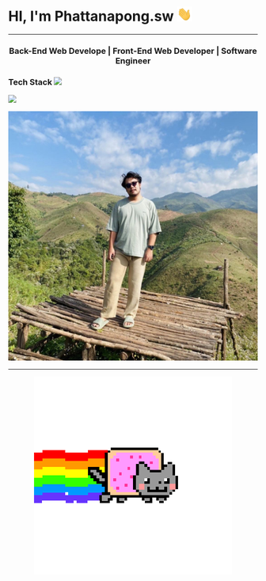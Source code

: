 <h1>HI, I'm Phattanapong.sw <img src="https://raw.githubusercontent.com/ABSphreak/ABSphreak/master/gifs/Hi.gif" width="30px"> </h1>
<hr/>
<h3 align="center">Back-End Web Develope | Front-End Web Developer | Software Engineer</h3>
<h3>Tech Stack <img src="https://media4.giphy.com/media/v1.Y2lkPTc5MGI3NjExY3BiYTExaGh3dzd5bGMyMG50c2xlYXlmamg4dmp0bjcxNzZ0YWVpMSZlcD12MV9pbnRlcm5hbF9naWZfYnlfaWQmY3Q9cw/5nzbSBgzjS7hC/giphy.gif" width="50"></h3>
<p>
 <img src="https://skillicons.dev/icons?i=nuxtjs,vite,vue,vuetify,ts,js,jquery,bootstrap,html,css,nodejs,laravel,php,electron,mysql,sqlite,git,bitbucket,postman">
</p>

<p align="center" >
  <img src="https://github.com/ptnp-j4mes/ptnp-j4mes/blob/c60fa62c27674cbdd70f41527c68d36e91bc1f85/my-pic-me.jpg" width="900">
</p>

<hr/>

<p align="center" >
  <img src="https://github.com/ptnp-j4mes/ptnp-j4mes/blob/af6c820ba4dbd6bd275c54185417c95c73b90d47/PYh.gif">
</p>




